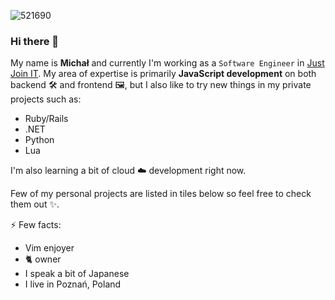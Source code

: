 ![521690](https://github.com/mstarski/mstarski/assets/32843198/ccf8bbbe-014f-4090-9ec9-de4a10a0f993)

### Hi there 👋
My name is **Michał** and currently I'm working as a `Software Engineer` in [Just Join IT](https://justjoin.it/).
My area of expertise is primarily **JavaScript development** on both backend 🛠️ and frontend 🖼️, but I also like to try new things in my private projects such as:
- Ruby/Rails
- .NET
- Python
- Lua

I'm also learning a bit of cloud ☁️ development right now.

Few of my personal projects are listed in tiles below so feel free to check them out ✨.

⚡ Few facts:
- Vim enjoyer
- 🐈 owner
- I speak a bit of Japanese
- I live in Poznań, Poland

<!--
**mstarski/mstarski** is a ✨ _special_ ✨ repository because its `README.md` (this file) appears on your GitHub profile.

Here are some ideas to get you started:

- 🔭 I’m currently working on ...
- 🌱 I’m currently learning ...
- 👯 I’m looking to collaborate on ...
- 🤔 I’m looking for help with ...
- 💬 Ask me about ...
- 📫 How to reach me: ...
- 😄 Pronouns: ...
- ⚡ Fun fact: ...
-->
